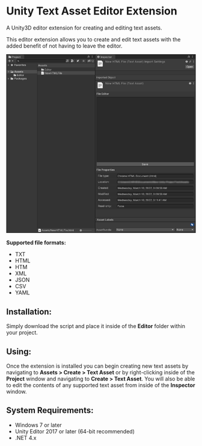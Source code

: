 # Unity Text Asset Editor Extension
A Unity3D editor extension for creating and editing text assets.

This editor extension allows you to create and edit text assets with the added benefit of not having to leave the editor.

![In editor view.](https://github.com/BlindEyeSoftworks/UnityTextAssetEditorExtension/blob/main/Assets/Editor.jpg)

**Supported file formats:**
* TXT
* HTML
* HTM
* XML
* JSON
* CSV
* YAML

## Installation:

Simply download the script and place it inside of the **Editor** folder within your project.

## Using:

Once the extension is installed you can begin creating new text assets by navigating to **Assets > Create > Text Asset** or by right-clicking inside of the **Project** window and navigating to **Create > Text Asset**. You will also be able to edit the contents of any supported text asset from inside of the **Inspector** window.

## System Requirements:
* Windows 7 or later
* Unity Editor 2017 or later (64-bit recommended)
* .NET 4.x
